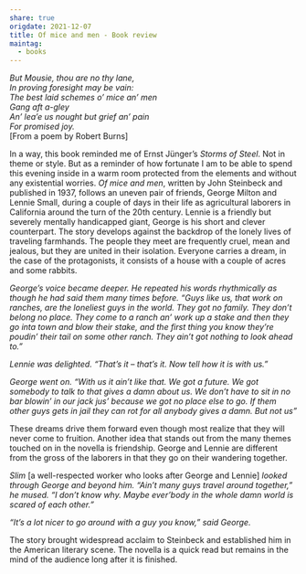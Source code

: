 ```yaml
---
share: true
origdate: 2021-12-07
title: Of mice and men - Book review
maintag:
  - books
---
```


_But Mousie, thou are no thy lane,  
In proving foresight may be vain:  
The best laid schemes o’ mice an’ men  
Gang aft a-gley  
An’ lea’e us nought but grief an’ pain  
For promised joy._  
[From a poem by Robert Burns]

In a way, this book reminded me of Ernst Jünger’s _Storms of Steel_. Not in theme or style. But as a reminder of how fortunate I am to be able to spend this evening inside in a warm room protected from the elements and without any existential worries. _Of mice and men_, written by John Steinbeck and published in 1937, follows an uneven pair of friends, George Milton and Lennie Small, during a couple of days in their life as agricultural laborers in California around the turn of the 20th century. Lennie is a friendly but severely mentally handicapped giant, George is his short and clever counterpart. The story develops against the backdrop of the lonely lives of traveling farmhands. The people they meet are frequently cruel, mean and jealous, but they are united in their isolation. Everyone carries a dream, in the case of the protagonists, it consists of a house with a couple of acres and some rabbits.

_George’s voice became deeper. He repeated his words rhythmically as though he had said them many times before. “Guys like us, that work on ranches, are the loneliest guys in the world. They got no family. They don’t belong no place. They come to a ranch an’ work up a stake and then they go inta town and blow their stake, and the first thing you know they’re poudin’ their tail on some other ranch. They ain’t got nothing to look ahead to.”_

_Lennie was delighted. “That’s it – that’s it. Now tell how it is with us.”_

_George went on. “With us it ain’t like that. We got a future. We got somebody to talk to that gives a damn about us. We don’t have to sit in no bar blowin’ in our jack jus’ because we got no place else to go. If them other guys gets in jail they can rot for all anybody gives a damn. But not us”_

These dreams drive them forward even though most realize that they will never come to fruition. Another idea that stands out from the many themes touched on in the novella is friendship. George and Lennie are different from the gross of the laborers in that they go on their wandering together.

_Slim_ [a well-respected worker who looks after George and Lennie] _looked through George and beyond him. “Ain’t many guys travel around together,” he mused. “I don’t know why. Maybe ever’body in the whole damn world is scared of each other.”_

_“It’s a lot nicer to go around with a guy you know,” said George._ 

The story brought widespread acclaim to Steinbeck and established him in the American literary scene. The novella is a quick read but remains in the mind of the audience long after it is finished.